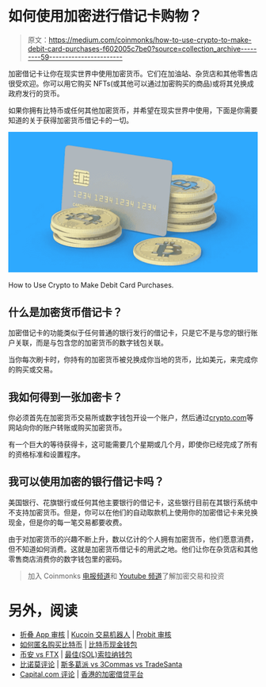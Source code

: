 # 如何使用加密进行借记卡购物？

> 原文：<https://medium.com/coinmonks/how-to-use-crypto-to-make-debit-card-purchases-f602005c7be0?source=collection_archive---------59----------------------->

加密借记卡让你在现实世界中使用加密货币。它们在加油站、杂货店和其他零售店很受欢迎。你可以用它购买 NFTs(或其他可以通过加密购买的商品)或将其兑换成政府发行的货币。

如果你拥有比特币或任何其他加密货币，并希望在现实世界中使用，下面是你需要知道的关于获得加密货币借记卡的一切。

![](img/230e9c1a87ec3f3cb7f29950eec9403a.png)

How to Use Crypto to Make Debit Card Purchases.

## 什么是加密货币借记卡？

加密借记卡的功能类似于任何普通的银行发行的借记卡，只是它不是与您的银行账户关联，而是与包含您的加密货币的数字钱包关联。

当你每次刷卡时，你持有的加密货币被兑换成你当地的货币，比如美元，来完成你的购买或交易。

## 我如何得到一张加密卡？

你必须首先在加密货币交易所或数字钱包开设一个账户，然后通过[crypto.com](https://crypto.com/cards)等网站向你的账户转账或购买加密货币。

有一个巨大的等待获得卡，这可能需要几个星期或几个月，即使你已经完成了所有的资格标准和设置程序。

## 我可以使用加密的银行借记卡吗？

美国银行、花旗银行或任何其他主要银行的借记卡，这些银行目前在其银行系统中不支持加密货币。但是，你可以在他们的自动取款机上使用你的加密借记卡来兑换现金，但是你的每一笔交易都要收费。

由于对加密货币的兴趣不断上升，数以亿计的个人拥有加密货币，他们愿意消费，但不知道如何消费。这就是加密货币借记卡的用武之地。他们让你在杂货店和其他零售商店消费你的数字钱包里的密码。

> 加入 Coinmonks [电报频道](https://t.me/coincodecap)和 [Youtube 频道](https://www.youtube.com/c/coinmonks/videos)了解加密交易和投资

# 另外，阅读

*   [折叠 App 审核](https://coincodecap.com/fold-app-review) | [Kucoin 交易机器人](/coinmonks/kucoin-trading-bot-automate-your-trades-8cf0ca2138e0) | [Probit 审核](https://coincodecap.com/probit-review)
*   [如何匿名购买比特币](https://coincodecap.com/buy-bitcoin-anonymously) | [比特币现金钱包](https://coincodecap.com/bitcoin-cash-wallets)
*   [币安 vs FTX](https://coincodecap.com/binance-vs-ftx) | [最佳(SOL)索拉纳钱包](https://coincodecap.com/solana-wallets)
*   [比诺莫评论](https://coincodecap.com/binomo-review) | [斯多葛派 vs 3Commas vs TradeSanta](https://coincodecap.com/stoic-vs-3commas-vs-tradesanta)
*   [Capital.com 评论](https://coincodecap.com/capital-com-review) | [香港的加密借贷平台](https://coincodecap.com/crypto-lending-hong-kong)